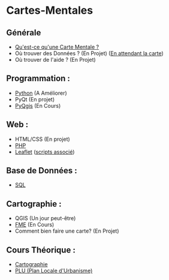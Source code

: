# Cartes-Mentales

## Générale
* [Qu'est-ce qu'une Carte Mentale ?](https://framindmap.org/c/maps/472369/public)
* Où trouver des Données ? (En Projet) ([En attendant la carte](https://github.com/YlrahcPlay/Memo/tree/Data))
* Où trouver de l'aide ? (En Projet)

## Programmation :
* [Python](https://framindmap.org/c/maps/458056/public) (A Améliorer)
* PyQt (En projet)
* [PyQgis](https://framindmap.org/c/maps/458028/public) (En Cours)

## Web :
* HTML/CSS (En projet)
* [PHP](https://framindmap.org/c/maps/472759/public)
* [Leaflet](https://framindmap.org/c/maps/465766/public) ([scripts associé](https://github.com/YlrahcPlay/LPSIG-Cassini/tree/Leaflet))

## Base de Données :
* [SQL](https://framindmap.org/c/maps/458029/public)

## Cartographie :
* QGIS (Un jour peut-être)
* [FME](https://framindmap.org/c/maps/466893/public) (En Cours)
* Comment bien faire une carte? (En Projet)


## Cours Théorique :
* [Cartographie](https://framindmap.org/c/maps/491621/public)
* [PLU (Plan Locale d'Urbanisme)](https://framindmap.org/c/maps/469105/public)
